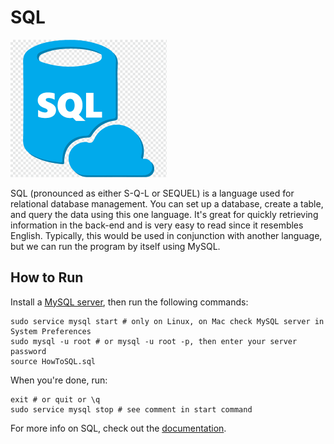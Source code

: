 # SQL
![SQL Logo](img-sql.png)

SQL (pronounced as either S-Q-L or SEQUEL) is a language used for relational database management. You can set up a database, create a table, and query the data using this one language. It's great for quickly retrieving information in the back-end and is very easy to read since it resembles English. Typically, this would be used in conjunction with another language, but we can run the program by itself using MySQL.

## How to Run
Install a [MySQL server](https://dev.mysql.com/doc/mysql-getting-started/en/), then run the following commands:
```
sudo service mysql start # only on Linux, on Mac check MySQL server in System Preferences
sudo mysql -u root # or mysql -u root -p, then enter your server password
source HowToSQL.sql
```

When you're done, run:
```
exit # or quit or \q
sudo service mysql stop # see comment in start command
```

For more info on SQL, check out the [documentation](https://dev.mysql.com/doc/refman/8.0/en/).
